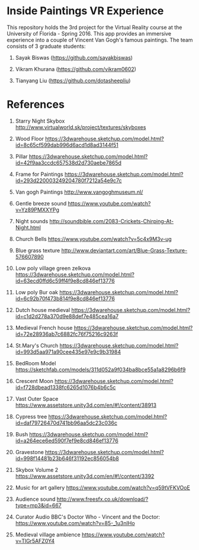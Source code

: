 # Inside Paintings VR Experience
This repository holds the 3rd project for the Virtual Reality course at the University of Florida - Spring 2016. This app provides an immersive experience into a couple of Vincent Van Gogh's famous paintings. The team consists of 3 graduate students:

1. Sayak Biswas (https://github.com/sayakbiswas)

2. Vikram Khurana (https://github.com/vikram0602)

3. Tianyang Liu (https://github.com/dotasheepliu)


# References
1. Starry Night Skybox
http://www.virtualworld.sk/project/textures/skyboxes

2. Wood Floor
https://3dwarehouse.sketchup.com/model.html?id=8c65cf599dab996d6acd1d8ad3144f51

3. Pillar
https://3dwarehouse.sketchup.com/model.html?id=42f9aa3ccdc657538d2d730aebe7865d

4. Frame for Paintings
https://3dwarehouse.sketchup.com/model.html?id=293d220003249204780f7212a54e9c7c

5. Van gogh Paintings
http://www.vangoghmuseum.nl/

6. Gentle breeze sound
https://www.youtube.com/watch?v=Yz89PMXXYPg

7. Night sounds
http://soundbible.com/2083-Crickets-Chirping-At-Night.html

8. Church Bells
https://www.youtube.com/watch?v=5c4x9M3v-ug

9. Blue grass texture
http://www.deviantart.com/art/Blue-Grass-Texture-576607890

10. Low poly village green zelkova
https://3dwarehouse.sketchup.com/model.html?id=63ecd0ffd6c59ff4f9e8cd846ef13776

11. Low poly Bur oak
https://3dwarehouse.sketchup.com/model.html?id=6c92b70f473b814f9e8cd846ef13776

12. Dutch house medieval
https://3dwarehouse.sketchup.com/model.html?id=c1d2d278a370d9e88def7e485cea16a7

13. Medieval French house
https://3dwarehouse.sketchup.com/model.html?id=72e28936ab7c6882fc76f75216c9263f

14. St.Mary's Church
https://3dwarehouse.sketchup.com/model.html?id=993d5aa971a90cee435e97e9c9b31984

15. BedRoom Model
https://sketchfab.com/models/311d052a9f034ba8bce55a1a8296b6f9

16. Crescent Moon
https://3dwarehouse.sketchup.com/model.html?id=f728dbead1338fc6265d1076b4b6c5c

17. Vast Outer Space
https://www.assetstore.unity3d.com/en/#!/content/38913

18. Cypress tree
https://3dwarehouse.sketchup.com/model.html?id=daf79726470d741bb96aa5dc23c036c

19. Bush
https://3dwarehouse.sketchup.com/model.html?id=a264ece6ed590f7ef9e8cd846ef13776

20. Gravestone
https://3dwarehouse.sketchup.com/model.html?id=998f14481b23b646f31192ec856054b8

21. Skybox Volume 2
https://www.assetstore.unity3d.com/en/#!/content/3392

22. Music for art gallery
https://www.youtube.com/watch?v=q59tVFKVOoE

23. Audience sound
http://www.freesfx.co.uk/download/?type=mp3&id=667

24. Curator Audio
BBC's Doctor Who - Vincent and the Doctor: https://www.youtube.com/watch?v=85-_1u3nIHo

25. Medieval village ambience
https://www.youtube.com/watch?v=TlGr5AFZ0Y4